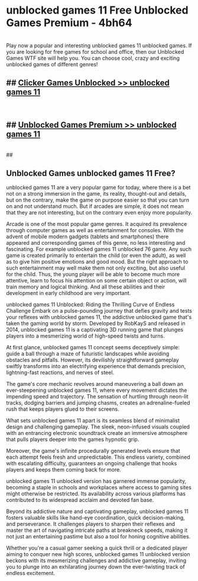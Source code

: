 # unblocked games 11  Free Unblocked Games Premium - 4bh64 <br>
<br>
Play now a popular and interesting unblocked games 11 unblocked games. If you are looking for free games for school and office, then our Unblocked Games WTF site will help you. You can choose cool, crazy and exciting unblocked games of different genres!


## ##  [Clicker Games Unblocked >> unblocked games 11](http://freeplayer.one?title=unblocked_games_11&ref=UGames)
  <br>

##  ## [Unblocked Games Premium >> unblocked games 11](http://freeplayer.one?title=unblocked_games_11&ref=UGames)
  <br>
  ##



## Unblocked Games unblocked games 11 Free?

unblocked games 11 are a very popular game for today, where there is a bet not on a strong immersion in the game, its reality, thought-out and details, but on the contrary, make the game on purpose easier so that you can turn on and not understand much. But if arcades are simple, it does not mean that they are not interesting, but on the contrary even enjoy more popularity.

Arcade is one of the most popular game genres. It acquired its prevalence through computer games as well as entertainment for consoles. With the advent of mobile modern gadgets (tablets and smartphones) there appeared and corresponding games of this genre, no less interesting and fascinating. For example unblocked games 11 unblocked 76 game. Any such game is created primarily to entertain the child (or even the adult), as well as to give him positive emotions and good mood. But the right approach to such entertainment may well make them not only exciting, but also useful for the child. Thus, the young player will be able to become much more attentive, learn to focus his attention on some certain object or action, will train memory and logical thinking. And all these abilities and their development in early childhood are very important.

unblocked games 11 Unblocked: Riding the Thrilling Curve of Endless Challenge
Embark on a pulse-pounding journey that defies gravity and tests your reflexes with unblocked games 11, the addictive unblocked game that's taken the gaming world by storm. Developed by RobKayS and released in 2014, unblocked games 11 is a captivating 3D running game that plunges players into a mesmerizing world of high-speed twists and turns.

At first glance, unblocked games 11 concept seems deceptively simple: guide a ball through a maze of futuristic landscapes while avoiding obstacles and pitfalls. However, its devilishly straightforward gameplay swiftly transforms into an electrifying experience that demands precision, lightning-fast reactions, and nerves of steel.

The game's core mechanic revolves around maneuvering a ball down an ever-steepening unblocked games 11, where every movement dictates the impending speed and trajectory. The sensation of hurtling through neon-lit tracks, dodging barriers and jumping chasms, creates an adrenaline-fueled rush that keeps players glued to their screens.

What sets unblocked games 11 apart is its seamless blend of minimalist design and challenging gameplay. The sleek, neon-infused visuals coupled with an entrancing electronic soundtrack create an immersive atmosphere that pulls players deeper into the games hypnotic grip.

Moreover, the game's infinite procedurally generated levels ensure that each attempt feels fresh and unpredictable. This endless variety, combined with escalating difficulty, guarantees an ongoing challenge that hooks players and keeps them coming back for more.

unblocked games 11 unblocked version has garnered immense popularity, becoming a staple in schools and workplaces where access to gaming sites might otherwise be restricted. Its availability across various platforms has contributed to its widespread acclaim and devoted fan base.

Beyond its addictive nature and captivating gameplay, unblocked games 11 fosters valuable skills like hand-eye coordination, quick decision-making, and perseverance. It challenges players to sharpen their reflexes and master the art of navigating intricate paths at breakneck speeds, making it not just an entertaining pastime but also a tool for honing cognitive abilities.

Whether you're a casual gamer seeking a quick thrill or a dedicated player aiming to conquer new high scores, unblocked games 11 unblocked version beckons with its mesmerizing challenges and addictive gameplay, inviting you to plunge into an exhilarating journey down the ever-twisting track of endless excitement.